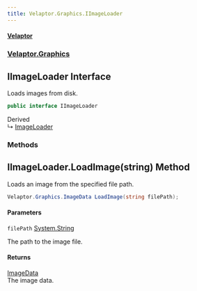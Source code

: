 ```yaml
---
title: Velaptor.Graphics.IImageLoader
---
```


#### [Velaptor](Namespaces.md 'Velaptor Namespaces')
### [Velaptor.Graphics](Velaptor.Graphics.md 'Velaptor.Graphics')

## IImageLoader Interface

Loads images from disk.

```csharp
public interface IImageLoader
```

Derived  
&#8627; [ImageLoader](Velaptor.Graphics.ImageLoader.md 'Velaptor.Graphics.ImageLoader')
### Methods

<a name='Velaptor.Graphics.IImageLoader.LoadImage(string)'></a>

## IImageLoader.LoadImage(string) Method

Loads an image from the specified file path.

```csharp
Velaptor.Graphics.ImageData LoadImage(string filePath);
```
#### Parameters

<a name='Velaptor.Graphics.IImageLoader.LoadImage(string).filePath'></a>

`filePath` [System.String](https://docs.microsoft.com/en-us/dotnet/api/System.String 'System.String')

The path to the image file.

#### Returns
[ImageData](Velaptor.Graphics.ImageData.md 'Velaptor.Graphics.ImageData')  
The image data.